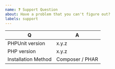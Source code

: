 ```yaml
---
name: ❓ Support Question
about: Have a problem that you can't figure out?
labels: support
---
```


<!--
- Before you ask a question here, please try asking on Gitter or StackOverflow first.
- Find out more about PHPUnit support channels at https://phpunit.de/support.html.
- Keep in mind that GitHub is primarily an issue tracker.
- Please do not ask a question about a version of PHPUnit that is no longer supported. A list of currently supported versions of PHPUnit is available at https://phpunit.de/supported-versions.html.
- Please do not ask a question if you are using a version of PHP that is not supported by the version of PHPUnit you are using. A list that shows which version of PHP is supported by which version of PHPUnit is available at https://phpunit.de/supported-versions.html.
- Please fill in this template according to your issue.
- Please keep the table below above at the top of your issue.
- Please include the output of "composer info | sort" if you installed PHPUnit using Composer.
- Please post code as text (using proper markup). Do not post screenshots of code.
- Visit https://phpunit.de/support.html if you are looking for support.
- Please remove this comment before submitting your issue.
-->

| Q                   | A
| --------------------| ---------------
| PHPUnit version     | x.y.z
| PHP version         | x.y.z
| Installation Method | Composer / PHAR

<!-- Describe the issue you are facing here. -->
